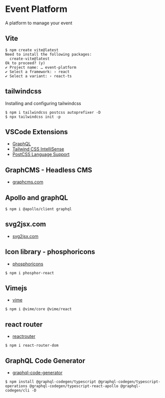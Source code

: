 # Event Platform

A platform to manage your event

## Vite

```
$ npm create vite@latest
Need to install the following packages:
  create-vite@latest
Ok to proceed? (y)
✔ Project name: … event-platform
✔ Select a framework: › react
✔ Select a variant: › react-ts
```

## tailwindcss

Installing and configuring tailwindcss

```
$ npm i tailwindcss postcss autoprefixer -D
$ npx tailwindcss init -p
```

## VSCode Extensions

- [GraphQL](https://marketplace.visualstudio.com/items?itemName=GraphQL.vscode-graphql)
- [Tailwind CSS IntelliSense](https://marketplace.visualstudio.com/items?itemName=bradlc.vscode-tailwindcss)
- [PostCSS Language Support](https://marketplace.visualstudio.com/items?itemName=csstools.postcss)

## GraphCMS - Headless CMS

- [graphcms.com](https://graphcms.com)

## Apollo and graphQL

```
$ npm i @apollo/client graphql
```

## svg2jsx.com

- [svg2jsx.com](http://svg2jsx.com)

## Icon library - phosphoricons

- [phosphoricons](https://phosphoricons.com/)

```
$ npm i phosphor-react
```

## Vimejs

- [vime](https://vimejs.com)

```
$ npm i @vime/core @vime/react
```

## react router

- [reactrouter](https://v5.reactrouter.com/web/guides/quick-start)

```
$ npm i react-router-dom
```

## GraphQL Code Generator

- [graphql-code-generator](https://www.graphql-code-generator.com/)

```
$ npm install @graphql-codegen/typescript @graphql-codegen/typescript-operations @graphql-codegen/typescript-react-apollo @graphql-codegen/cli -D

```
